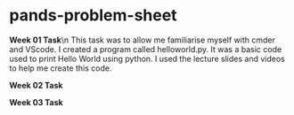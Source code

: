 # pands-problem-sheet
**Week 01 Task**\n
This task was to allow me familiarise myself with cmder and VScode. I created a program called helloworld.py. It was a basic code used to print Hello World using python. I used the lecture slides and videos to help me create this code.  

**Week 02 Task**

**Week 03 Task**
